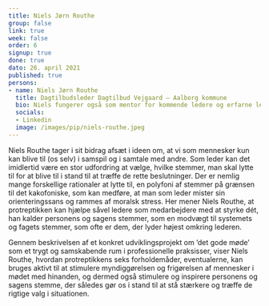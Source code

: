 ```yaml
---
title: Niels Jørn Routhe
group: false
link: true
week: false
order: 6
signup: true
done: true
dato: 26. april 2021
published: true
persons:
- name: Niels Jørn Routhe
  title: Dagtilbudsleder Dagtilbud Vejgaard – Aalborg kommune
  bio: Niels fungerer også som mentor for kommende ledere og erfarne ledere i Aalborg kommune samt lederaspiranter i Aalborg, Brønderslev og Rebild kommune. Niels har praktiseret ledelse i mere end 30 år. Uddannet Master i Business Coaching fra Copenhagen Coaching Center i 2014. Diplomuddannelse i Ledelse 2011, og Diplomuddannelse i Pædagogisk arbejde fra 1999. Oprindeligt uddannet Pædagog i 1980.
  socials:
  - Linkedin
  image: /images/pip/niels-routhe.jpeg
---
```


Niels Routhe tager i sit bidrag afsæt i ideen om, at vi som mennesker kun kan blive til (os selv) i samspil og i samtale med andre. Som leder kan det imidlertid være en stor udfordring at vælge, hvilke stemmer, man skal lytte til for at blive til i stand til at træffe de rette beslutninger. Der er nemlig mange forskellige rationaler at lytte til, en polyfoni af stemmer på grænsen til det kakofoniske, som kan medføre, at man som leder mister sin orienteringssans og rammes af moralsk stress. Her mener Niels Routhe, at protreptikken kan hjælpe såvel ledere som medarbejdere med at styrke dét, han kalder personens og sagens stemmer, som en modvægt til systemets og fagets stemmer, som ofte er dem, der lyder højest omkring lederen.

Gennem beskrivelsen af et konkret udviklingsprojekt om ’det gode møde’ som et trygt og samskabende rum i professionelle praksisser, viser Niels Routhe, hvordan protreptikkens seks forholdemåder, eventualerne, kan bruges aktivt til at stimulere myndiggørelsen og frigørelsen af mennesker i mødet med hinanden, og dermed også stimulere og inspirere personens og sagens stemme, der således gør os i stand til at stå stærkere og træffe de rigtige valg i situationen.